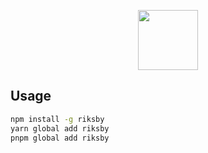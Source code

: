 <p align="center">
  <a href="https://riksby.com/">
    <img src="https://riksby.com/static/logo.svg" height="96">
  </a>
</p>

## Usage

```sh
npm install -g riksby
yarn global add riksby
pnpm global add riksby
```
